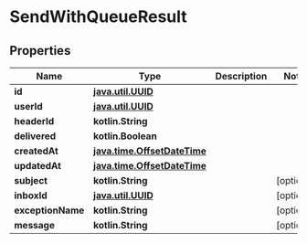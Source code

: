 
# SendWithQueueResult

## Properties
Name | Type | Description | Notes
------------ | ------------- | ------------- | -------------
**id** | [**java.util.UUID**](java.util.UUID) |  | 
**userId** | [**java.util.UUID**](java.util.UUID) |  | 
**headerId** | **kotlin.String** |  | 
**delivered** | **kotlin.Boolean** |  | 
**createdAt** | [**java.time.OffsetDateTime**](java.time.OffsetDateTime) |  | 
**updatedAt** | [**java.time.OffsetDateTime**](java.time.OffsetDateTime) |  | 
**subject** | **kotlin.String** |  |  [optional]
**inboxId** | [**java.util.UUID**](java.util.UUID) |  |  [optional]
**exceptionName** | **kotlin.String** |  |  [optional]
**message** | **kotlin.String** |  |  [optional]



